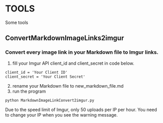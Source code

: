 # TOOLS
Some tools

## ConvertMarkdownImageLinks2imgur
### Convert every image link in your Markdown file to Imgur links.

1. fill your Imgur API client_id and client_secret in code below.
```
client_id = 'Your Client ID'
client_secret = 'Your Client Secret'
```
2. rename your Markdown file to new_markdown_file.md
3. run the program
```
python MarkdownImageLinkConvert2imgur.py
```

Due to the speed limit of Imgur, only 50 uploads per IP per hour. You need to change your IP when you see the warning message.
